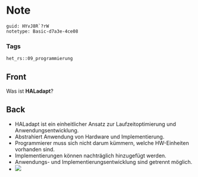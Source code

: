 # Note
```
guid: HYvJ8R`?rW
notetype: Basic-d7a3e-4ce08
```

### Tags
```
het_rs::09_programmierung
```

## Front
Was ist <b>HALadapt</b>?

## Back
<div>
  <div>
    <ul>
      <li>HALadapt ist ein einheitlicher Ansatz zur
      Laufzeitoptimierung und Anwendungsentwicklung.
      <li>Abstrahiert Anwendung von Hardware und Implementierung.
      <li>Programmierer muss sich nicht darum kümmern, welche
      HW-Einheiten vorhanden sind.
      <li>Implementierungen können nachträglich hinzugefügt werden.
      <li>Anwendungs- und Implementierungsentwicklung sind getrennt
      möglich.
      <li><img src= 
      "paste-c5b9a115131d23148c035e76280d4e34b9fe75fb.jpg">
    </ul>
  </div>
</div>
